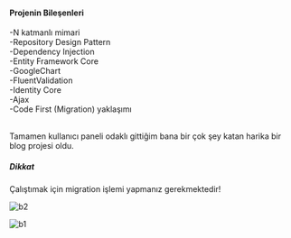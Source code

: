 <h4>Projenin Bileşenleri</h4>
-N katmanlı mimari<br>
-Repository Design Pattern<br>
-Dependency Injection <br>
-Entity Framework Core<br>
-GoogleChart<br>
-FluentValidation<br>
-Identity Core<br>
-Ajax <br>
-Code First (Migration) yaklaşımı<br><br>

Tamamen kullanıcı paneli odaklı gittiğim bana bir çok şey katan harika bir blog projesi oldu.<br>


<h5>Dikkat</h5>
Çalıştımak için migration işlemi yapmanız gerekmektedir!<br>


![b2](https://github.com/onuracarsoy/BlogWebApplication/assets/115365153/f694ee6e-d75a-40a8-96a8-5a538b8109ed)

![b1](https://github.com/onuracarsoy/BlogWebApplication/assets/115365153/2e2ee640-9c70-48dd-b1a9-c038e4a8ddc8)
